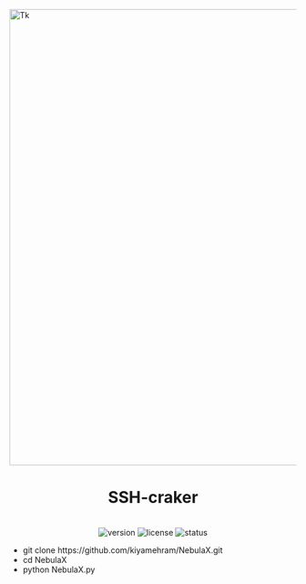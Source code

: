 <p align="center">

  <img src="https://shinzoo.com/wp-content/uploads/2025/08/victorian-scarecrow-03.jpg" alt="Tk" align="center" width="800"></p>

<h1 align="center"> SSH-craker</h1>
<p align="center">
  <br>
  <img src="https://img.shields.io/badge/version-1.0.0-black" alt="version">
  <img src="https://img.shields.io/badge/license-MIT-green" alt="license">
  <img src="https://img.shields.io/badge/status-active-brightgreen" alt="status">
</p>
<ul>
<li>git clone https://github.com/kiyamehram/NebulaX.git</li>
<li>cd NebulaX</li>
<li>python NebulaX.py </li>
</ul>
